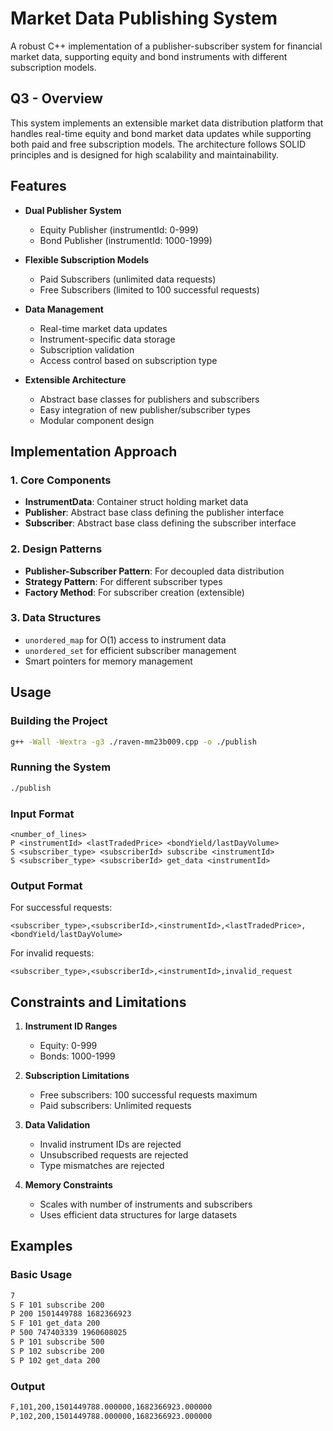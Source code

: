 # Market Data Publishing System

A robust C++ implementation of a publisher-subscriber system for financial market data, supporting equity and bond instruments with different subscription models.

## Q3 - Overview

This system implements an extensible market data distribution platform that handles real-time equity and bond market data updates while supporting both paid and free subscription models. The architecture follows SOLID principles and is designed for high scalability and maintainability.

## Features

- **Dual Publisher System**
  - Equity Publisher (instrumentId: 0-999)
  - Bond Publisher (instrumentId: 1000-1999)

- **Flexible Subscription Models**
  - Paid Subscribers (unlimited data requests)
  - Free Subscribers (limited to 100 successful requests)

- **Data Management**
  - Real-time market data updates
  - Instrument-specific data storage
  - Subscription validation
  - Access control based on subscription type

- **Extensible Architecture**
  - Abstract base classes for publishers and subscribers
  - Easy integration of new publisher/subscriber types
  - Modular component design




## Implementation Approach

### 1. Core Components

- **InstrumentData**: Container struct holding market data
- **Publisher**: Abstract base class defining the publisher interface
- **Subscriber**: Abstract base class defining the subscriber interface

### 2. Design Patterns

- **Publisher-Subscriber Pattern**: For decoupled data distribution
- **Strategy Pattern**: For different subscriber types
- **Factory Method**: For subscriber creation (extensible)

### 3. Data Structures

- `unordered_map` for O(1) access to instrument data
- `unordered_set` for efficient subscriber management
- Smart pointers for memory management

## Usage

### Building the Project

```bash
g++ -Wall -Wextra -g3 ./raven-mm23b009.cpp -o ./publish 
```

### Running the System

```bash
./publish
```

### Input Format

```
<number_of_lines>
P <instrumentId> <lastTradedPrice> <bondYield/lastDayVolume>
S <subscriber_type> <subscriberId> subscribe <instrumentId>
S <subscriber_type> <subscriberId> get_data <instrumentId>
```

### Output Format

For successful requests:
```
<subscriber_type>,<subscriberId>,<instrumentId>,<lastTradedPrice>,<bondYield/lastDayVolume>
```

For invalid requests:
```
<subscriber_type>,<subscriberId>,<instrumentId>,invalid_request
```

## Constraints and Limitations

1. **Instrument ID Ranges**
   - Equity: 0-999
   - Bonds: 1000-1999

2. **Subscription Limitations**
   - Free subscribers: 100 successful requests maximum
   - Paid subscribers: Unlimited requests

3. **Data Validation**
   - Invalid instrument IDs are rejected
   - Unsubscribed requests are rejected
   - Type mismatches are rejected

4. **Memory Constraints**
   - Scales with number of instruments and subscribers
   - Uses efficient data structures for large datasets

## Examples

### Basic Usage

```bash
7
S F 101 subscribe 200
P 200 1501449788 1682366923
S F 101 get_data 200
P 500 747403339 1960608025
S P 101 subscribe 500
S P 102 subscribe 200
S P 102 get_data 200
```

### Output

```bash
F,101,200,1501449788.000000,1682366923.000000
P,102,200,1501449788.000000,1682366923.000000
```
